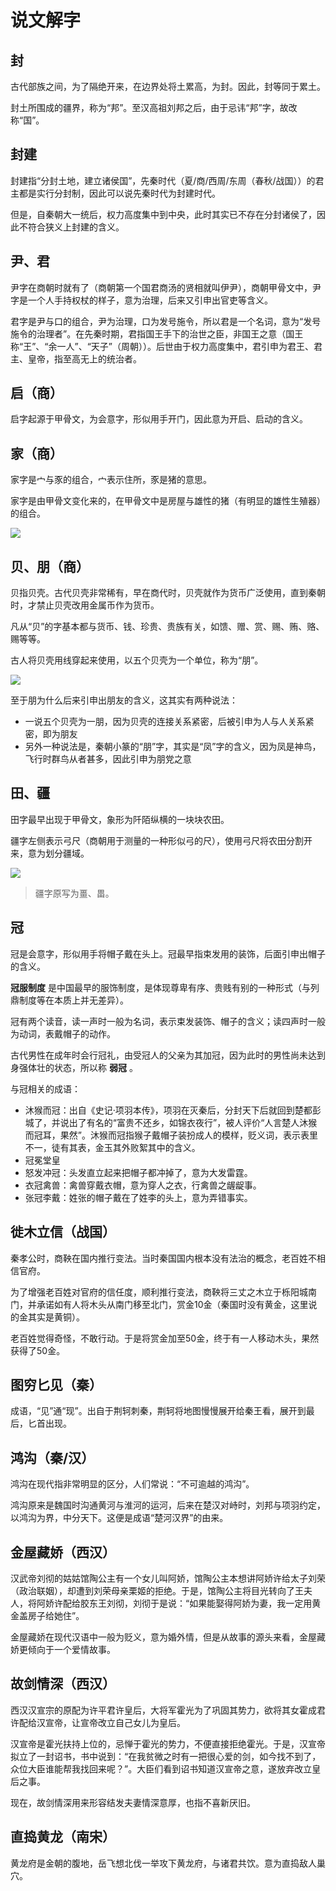 # 说文解字

## 封

古代部族之间，为了隔绝开来，在边界处将土累高，为封。因此，封等同于累土。

封土所围成的疆界，称为“邦”。至汉高祖刘邦之后，由于忌讳“邦”字，故改称“国”。


## 封建

封建指“分封土地，建立诸侯国”，先秦时代（夏/商/西周/东周（春秋/战国））的君主都是实行分封制，因此可以说先秦时代为封建时代。

但是，自秦朝大一统后，权力高度集中到中央，此时其实已不存在分封诸侯了，因此不符合狭义上封建的含义。


## 尹、君

尹字在商朝时就有了（商朝第一个国君商汤的贤相就叫伊尹），商朝甲骨文中，尹字是一个人手持权杖的样子，意为治理，后来又引申出官吏等含义。

君字是尹与口的组合，尹为治理，口为发号施令，所以君是一个名词，意为“发号施令的治理者”。在先秦时期，君指国王手下的治世之臣，非国王之意（国王称“王”、“余一人”、“天子”（周朝））。后世由于权力高度集中，君引申为君王、君主、皇帝，指至高无上的统治者。

## 启（商）

启字起源于甲骨文，为会意字，形似用手开门，因此意为开启、启动的含义。

<Todo />

## 家（商）

家字是宀与豕的组合，宀表示住所，豕是猪的意思。

家字是由甲骨文变化来的，在甲骨文中是房屋与雄性的猪（有明显的雄性生殖器）的组合。

![](https://xpzheng-book.oss-cn-shenzhen.aliyuncs.com/history/%E5%AE%B6.jfif)

## 贝、朋（商）

贝指贝壳。古代贝壳非常稀有，早在商代时，贝壳就作为货币广泛使用，直到秦朝时，才禁止贝壳改用金属币作为货币。

凡从“贝”的字基本都与货币、钱、珍贵、贵族有关，如馈、赠、赏、赐、贿、赂、赐等等。

古人将贝壳用线穿起来使用，以五个贝壳为一个单位，称为“朋”。

![](https://xpzheng-book.oss-cn-shenzhen.aliyuncs.com/history/%E6%9C%8B%E5%AD%97.jfif)

至于朋为什么后来引申出朋友的含义，这其实有两种说法：
- 一说五个贝壳为一朋，因为贝壳的连接关系紧密，后被引申为人与人关系紧密，即为朋友
- 另外一种说法是，秦朝小篆的“朋”字，其实是“凤”字的含义，因为凤是神鸟，飞行时群鸟从者甚多，因此引申为朋党之意


## 田、疆

田字最早出现于甲骨文，象形为阡陌纵横的一块块农田。

疆字左侧表示弓尺（商朝用于测量的一种形似弓的尺），使用弓尺将农田分割开来，意为划分疆域。

![](https://xpzheng-book.oss-cn-shenzhen.aliyuncs.com/history/%E7%94%B0.png)

> 疆字原写为畺、畕。

## 冠

冠是会意字，形似用手将帽子戴在头上。冠最早指束发用的装饰，后面引申出帽子的含义。

**冠服制度** 是中国最早的服饰制度，是体现尊卑有序、贵贱有别的一种形式（与列鼎制度等在本质上并无差异）。

冠有两个读音，读一声时一般为名词，表示束发装饰、帽子的含义；读四声时一般为动词，表戴帽子的动作。

古代男性在成年时会行冠礼，由受冠人的父亲为其加冠，因为此时的男性尚未达到身强体壮的状态，所以称 **弱冠** 。

与冠相关的成语：
- 沐猴而冠：出自《史记·项羽本传》，项羽在灭秦后，分封天下后就回到楚都彭城了，并说出了有名的“富贵不还乡，如锦衣夜行”，被人评价“人言楚人沐猴而冠耳，果然”。沐猴而冠指猴子戴帽子装扮成人的模样，贬义词，表示表里不一，徒有其表，金玉其外败絮其中的含义。
- 冠冕堂皇
- 怒发冲冠：头发直立起来把帽子都冲掉了，意为大发雷霆。
- 衣冠禽兽：禽兽穿戴衣帽，意为穿人之衣，行禽兽之龌龊事。
- 张冠李戴：姓张的帽子戴在了姓李的头上，意为弄错事实。


## 徙木立信（战国）

秦孝公时，商鞅在国内推行变法。当时秦国国内根本没有法治的概念，老百姓不相信官府。

为了增强老百姓对官府的信任度，顺利推行变法，商鞅将三丈之木立于栎阳城南门，并承诺如有人将木头从南门移至北门，赏金10金（秦国时没有黄金，这里说的金其实是黄铜）。

老百姓觉得奇怪，不敢行动。于是将赏金加至50金，终于有一人移动木头，果然获得了50金。


## 图穷匕见（秦）

成语，“见”通“现”。出自于荆轲刺秦，荆轲将地图慢慢展开给秦王看，展开到最后，匕首出现。



## 鸿沟（秦/汉）

鸿沟在现代指非常明显的区分，人们常说：“不可逾越的鸿沟”。

鸿沟原来是魏国时沟通黄河与淮河的运河，后来在楚汉对峙时，刘邦与项羽约定，以鸿沟为界，中分天下。这便是成语“楚河汉界”的由来。

## 金屋藏娇（西汉）

汉武帝刘彻的姑姑馆陶公主有一个女儿叫阿娇，馆陶公主本想讲阿娇许给太子刘荣（政治联姻），却遭到刘荣母亲栗姬的拒绝。于是，馆陶公主将目光转向了王夫人，将阿娇许配给胶东王刘彻，刘彻于是说：“如果能娶得阿娇为妻，我一定用黄金盖房子给她住”。

金屋藏娇在现代汉语中一般为贬义，意为婚外情，但是从故事的源头来看，金屋藏娇更倾向于一个爱情故事。


## 故剑情深（西汉）

西汉汉宣宗的原配为许平君许皇后，大将军霍光为了巩固其势力，欲将其女霍成君许配给汉宣帝，让宣帝改立自己女儿为皇后。

汉宣帝是霍光扶持上位的，忌惮于霍光的势力，不便直接拒绝霍光。于是，汉宣帝拟立了一封诏书，书中说到：“在我贫微之时有一把很心爱的剑，如今找不到了，众位大臣谁能帮我找回来呢？”。大臣们看到诏书知道汉宣帝之意，遂放弃改立皇后之事。

现在，故剑情深用来形容结发夫妻情深意厚，也指不喜新厌旧。


## 直捣黄龙（南宋）

黄龙府是金朝的腹地，岳飞想北伐一举攻下黄龙府，与诸君共饮。意为直捣敌人巢穴。
